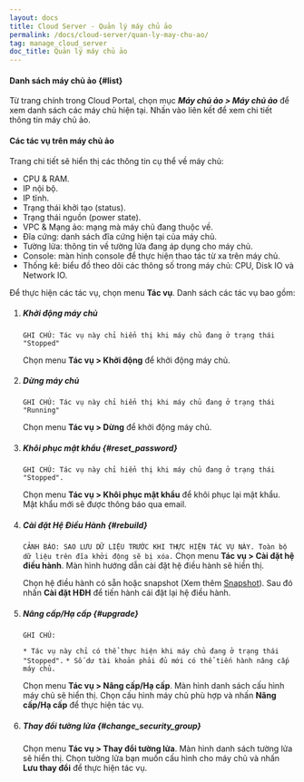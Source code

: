 ```yaml
---
layout: docs
title: Cloud Server - Quản lý máy chủ ảo
permalink: /docs/cloud-server/quan-ly-may-chu-ao/
tag: manage_cloud_server
doc_title: Quản lý máy chủ ảo
---
```


#### Danh sách máy chủ ảo {#list}

Từ trang chính trong Cloud Portal, chọn mục **_Máy chủ ảo > Máy chủ ảo_** để xem danh sách các máy chủ hiện tại. Nhấn vào liên kết để xem chi tiết thông tin máy chủ ảo.

#### Các tác vụ trên máy chủ ảo
Trang chi tiết sẽ hiển thị các thông tin cụ thể về máy chủ: 

* CPU & RAM.
* IP nội bộ.
* IP tĩnh.
* Trạng thái khởi tạo (status).
* Trạng thái nguồn (power state).
* VPC & Mạng ảo: mạng mà máy chủ đang thuộc về.
* Đĩa cứng: danh sách đĩa cứng hiện tại của máy chủ.
* Tường lửa: thông tin về tường lửa đang áp dụng cho máy chủ.
* Console: màn hình console để thực hiện thao tác từ xa trên máy chủ.
* Thống kê: biểu đồ theo dõi các thông số trong máy chủ: CPU, Disk IO và Network IO.

Để thực hiện các tác vụ, chọn menu **Tác vụ**. Danh sách các tác vụ bao gồm:

1. ##### Khởi động máy chủ
    ```GHI CHÚ: Tác vụ này chỉ hiển thị khi máy chủ đang ở trạng thái "Stopped"```
    
    Chọn menu **Tác vụ > Khởi động** để khởi động máy chủ.

2. ##### Dừng máy chủ

    ```GHI CHÚ: Tác vụ này chỉ hiển thị khi máy chủ đang ở trạng thái "Running"```
    
    Chọn menu **Tác vụ > Dừng** để khởi động máy chủ.

3. ##### Khôi phục mật khẩu  {#reset_password}
    ```GHI CHÚ: Tác vụ này chỉ hiển thị khi máy chủ đang ở trạng thái "Stopped".```
    
    Chọn menu **Tác vụ > Khôi phục mật khẩu** để khôi phục lại mật khẩu. Mật khẩu mới sẽ được thông báo qua email.
    
4. ##### Cài đặt Hệ Điều Hành  {#rebuild}
    ```CẢNH BÁO: SAO LƯU DỮ LIỆU TRƯỚC KHI THỰC HIỆN TÁC VỤ NÀY. Toàn bộ dữ liệu trên đĩa khởi động sẽ bị xóa.```
    Chọn menu **Tác vụ > Cài đặt hệ điều hành**. Màn hình hướng dẫn cài đặt hệ điều hành sẽ hiển thị. 
    
    Chọn hệ điều hành có sẵn hoặc snapshot (Xem thêm [Snapshot][snapshot]). Sau đó nhấn **Cài đặt HĐH** để tiến hành cái đặt lại hệ điều hành.   
5. ##### Nâng cấp/Hạ cấp  {#upgrade}
    ```GHI CHÚ:```
    
    ```* Tác vụ này chỉ có thể thực hiện khi máy chủ đang ở trạng thái "Stopped".```
    ```* Số dư tài khoản phải đủ mới có thể tiến hành nâng cấp máy chủ.```
    
    Chọn menu **Tác vụ > Nâng cấp/Hạ cấp**. Màn hình danh sách cấu hình máy chủ sẽ hiển thị. Chọn cấu hình máy chủ phù hợp và nhấn **Nâng cấp/Hạ cấp** để thực hiện tác vụ.
    
6. ##### Thay đổi tường lửa  {#change_security_group}
    Chọn menu **Tác vụ > Thay đổi tường lửa**. Màn hình danh sách tường lửa sẽ hiển thị. Chọn tường lửa bạn muốn cấu hình cho máy chủ và nhấn **Lưu thay đổi** để thực hiện tác vụ.


[snapshot]: {{site.url}}/docs/cloud-server/snapshot